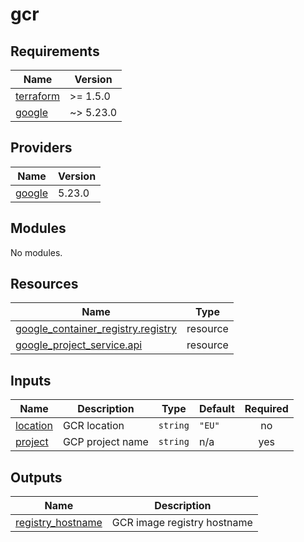 # gcr

<!-- BEGINNING OF PRE-COMMIT-TERRAFORM DOCS HOOK -->
## Requirements

| Name | Version |
|------|---------|
| <a name="requirement_terraform"></a> [terraform](#requirement\_terraform) | >= 1.5.0 |
| <a name="requirement_google"></a> [google](#requirement\_google) | ~> 5.23.0 |

## Providers

| Name | Version |
|------|---------|
| <a name="provider_google"></a> [google](#provider\_google) | 5.23.0 |

## Modules

No modules.

## Resources

| Name | Type |
|------|------|
| [google_container_registry.registry](https://registry.terraform.io/providers/hashicorp/google/latest/docs/resources/container_registry) | resource |
| [google_project_service.api](https://registry.terraform.io/providers/hashicorp/google/latest/docs/resources/project_service) | resource |

## Inputs

| Name | Description | Type | Default | Required |
|------|-------------|------|---------|:--------:|
| <a name="input_location"></a> [location](#input\_location) | GCR location | `string` | `"EU"` | no |
| <a name="input_project"></a> [project](#input\_project) | GCP project name | `string` | n/a | yes |

## Outputs

| Name | Description |
|------|-------------|
| <a name="output_registry_hostname"></a> [registry\_hostname](#output\_registry\_hostname) | GCR image registry hostname |
<!-- END OF PRE-COMMIT-TERRAFORM DOCS HOOK -->
